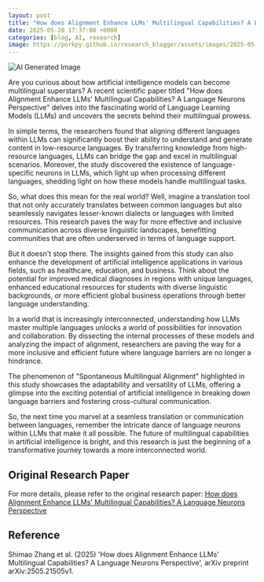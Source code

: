 ```yaml
---
layout: post
title: "How does Alignment Enhance LLMs' Multilingual Capabilities? A Language Neurons Perspective"
date: 2025-05-28 17:37:00 +0000
categories: [blog, AI, research]
image: https://porkpy.github.io/research_blogger/assets/images/2025-05-28-95a4152d.png
---
```

![AI Generated Image](https://porkpy.github.io/research_blogger/assets/images/2025-05-28-95a4152d.png)

Are you curious about how artificial intelligence models can become multilingual superstars? A recent scientific paper titled "How does Alignment Enhance LLMs' Multilingual Capabilities? A Language Neurons Perspective" delves into the fascinating world of Language Learning Models (LLMs) and uncovers the secrets behind their multilingual prowess.

In simple terms, the researchers found that aligning different languages within LLMs can significantly boost their ability to understand and generate content in low-resource languages. By transferring knowledge from high-resource languages, LLMs can bridge the gap and excel in multilingual scenarios. Moreover, the study discovered the existence of language-specific neurons in LLMs, which light up when processing different languages, shedding light on how these models handle multilingual tasks.

So, what does this mean for the real world? Well, imagine a translation tool that not only accurately translates between common languages but also seamlessly navigates lesser-known dialects or languages with limited resources. This research paves the way for more effective and inclusive communication across diverse linguistic landscapes, benefitting communities that are often underserved in terms of language support.

But it doesn't stop there. The insights gained from this study can also enhance the development of artificial intelligence applications in various fields, such as healthcare, education, and business. Think about the potential for improved medical diagnoses in regions with unique languages, enhanced educational resources for students with diverse linguistic backgrounds, or more efficient global business operations through better language understanding.

In a world that is increasingly interconnected, understanding how LLMs master multiple languages unlocks a world of possibilities for innovation and collaboration. By dissecting the internal processes of these models and analyzing the impact of alignment, researchers are paving the way for a more inclusive and efficient future where language barriers are no longer a hindrance.

The phenomenon of "Spontaneous Multilingual Alignment" highlighted in this study showcases the adaptability and versatility of LLMs, offering a glimpse into the exciting potential of artificial intelligence in breaking down language barriers and fostering cross-cultural communication.

So, the next time you marvel at a seamless translation or communication between languages, remember the intricate dance of language neurons within LLMs that make it all possible. The future of multilingual capabilities in artificial intelligence is bright, and this research is just the beginning of a transformative journey towards a more interconnected world.

## Original Research Paper
For more details, please refer to the original research paper:
[How does Alignment Enhance LLMs' Multilingual Capabilities? A Language Neurons Perspective](http://arxiv.org/abs/2505.21505v1)

## Reference
Shimao Zhang et al. (2025) 'How does Alignment Enhance LLMs' Multilingual Capabilities? A Language Neurons Perspective', arXiv preprint arXiv:2505.21505v1.

